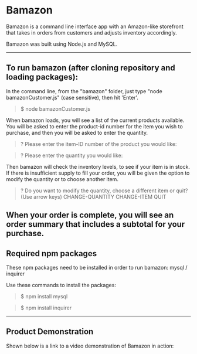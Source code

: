 # Bamazon
Bamazon is a command line interface app with an Amazon-like storefront that takes in orders from customers and adjusts inventory accordingly.

Bamazon was built using Node.js and MySQL.

--------------------------------------------------

## To run bamazon (after cloning repository and loading packages): 
In the command line, from the "bamazon" folder, just type "node bamazonCustomer.js" (case sensitive), then hit 'Enter'.
> $ node bamazonCustomer.js

When bamazon loads, you will see a list of the current products available. You will be asked to enter the product-id number for the item you wish to purchase, and then you will be asked to enter the quantity.

>  ?  Please enter the item-ID number of the product you would like:

>  ? Please enter the quantity you would like:


Then bamazon will check the inventory levels, to see if your item is in stock. If there is insufficient supply to fill your order, you will be given the option to modify the quantity or to choose another item. 

>  ? Do you want to modify the quantity, choose a different item or quit? 
>    (Use arrow keys)
>    CHANGE-QUANTITY
>    CHANGE-ITEM
>    QUIT

When your order is complete, you will see an order summary that includes a subtotal for your purchase.
----------------------------------------------------

## Required npm packages
These npm packages need to be installed in order to run bamazon:
 mysql / inquirer 

Use these commands to install the packages:
> $ npm install mysql

> $ npm install inquirer


-----------------------------------------------------

## Product Demonstration

Shown below is a link to a video demonstration of Bamazon in action:
